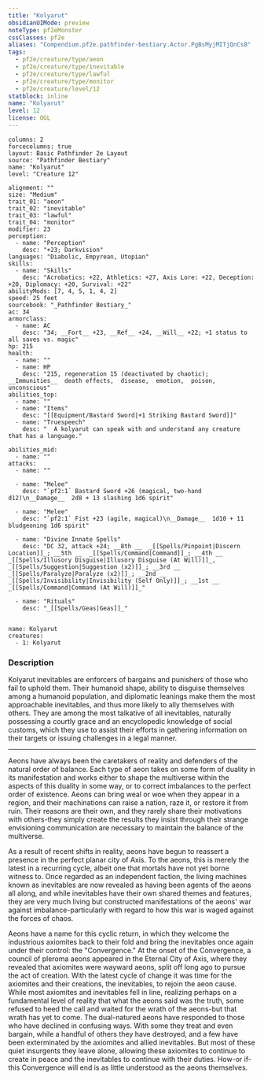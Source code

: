 ```yaml
---
title: "Kolyarut"
obsidianUIMode: preview
noteType: pf2eMonster
cssClasses: pf2e
aliases: "Compendium.pf2e.pathfinder-bestiary.Actor.PgBsMyjMITjQnCs8" 
tags:
  - pf2e/creature/type/aeon
  - pf2e/creature/type/inevitable
  - pf2e/creature/type/lawful
  - pf2e/creature/type/monitor
  - pf2e/creature/level/12
statblock: inline
name: "Kolyarut"
level: 12
license: OGL
---
```


```statblock
columns: 2
forcecolumns: true
layout: Basic Pathfinder 2e Layout
source: "Pathfinder Bestiary"
name: "Kolyarut"
level: "Creature 12"

alignment: ""
size: "Medium"
trait_01: "aeon"
trait_02: "inevitable"
trait_03: "lawful"
trait_04: "monitor"
modifier: 23
perception:
  - name: "Perception"
    desc: "+23; Darkvision"
languages: "Diabolic, Empyrean, Utopian"
skills:
  - name: "Skills"
    desc: "Acrobatics: +22, Athletics: +27, Axis Lore: +22, Deception: +20, Diplomacy: +20, Survival: +22"
abilityMods: [7, 4, 5, 1, 4, 2]
speed: 25 feet
sourcebook: "_Pathfinder Bestiary_"
ac: 34
armorclass:
  - name: AC
    desc: "34; __Fort__ +23, __Ref__ +24, __Will__ +22; +1 status to all saves vs. magic"
hp: 215
health:
  - name: ""
  - name: HP
    desc: "215, regeneration 15 (deactivated by chaotic); __Immunities__  death effects,  disease,  emotion,  poison,  unconscious"
abilities_top:
  - name: ""
  - name: "Items"
    desc: "[[Equipment/Bastard Sword|+1 Striking Bastard Sword]]"
  - name: "Truespeech"
    desc: "  A kolyarut can speak with and understand any creature that has a language."

abilities_mid:
  - name: ""
attacks:
  - name: ""

  - name: "Melee"
    desc: "`pf2:1` Bastard Sword +26 (magical, two-hand d12)\n__Damage__  2d8 + 13 slashing 1d6 spirit"

  - name: "Melee"
    desc: "`pf2:1` Fist +23 (agile, magical)\n__Damage__  1d10 + 11 bludgeoning 1d6 spirit"

  - name: "Divine Innate Spells"
    desc: "DC 32, attack +24; __8th __  _[[Spells/Pinpoint|Discern Location]]_; __5th __  _[[Spells/Command|Command]]_; __4th __  _[[Spells/Illusory Disguise|Illusory Disguise (At Will)]]_, _[[Spells/Suggestion|Suggestion (x2)]]_; __3rd __  _[[Spells/Paralyze|Paralyze (x2)]]_; __2nd __  _[[Spells/Invisibility|Invisibility (Self Only)]]_; __1st __  _[[Spells/Command|Command (At Will)]]_"

  - name: "Rituals"
    desc: "_[[Spells/Geas|Geas]]_"
 
```

```encounter-table
name: Kolyarut
creatures:
  - 1: Kolyarut
```


### Description
Kolyarut inevitables are enforcers of bargains and punishers of those who fail to uphold them. Their humanoid shape, ability to disguise themselves among a humanoid population, and diplomatic leanings make them the most approachable inevitables, and thus more likely to ally themselves with others. They are among the most talkative of all inevitables, naturally possessing a courtly grace and an encyclopedic knowledge of social customs, which they use to assist their efforts in gathering information on their targets or issuing challenges in a legal manner.

* * *

Aeons have always been the caretakers of reality and defenders of the natural order of balance. Each type of aeon takes on some form of duality in its manifestation and works either to shape the multiverse within the aspects of this duality in some way, or to correct imbalances to the perfect order of existence. Aeons can bring weal or woe when they appear in a region, and their machinations can raise a nation, raze it, or restore it from ruin. Their reasons are their own, and they rarely share their motivations with others-they simply create the results they insist through their strange envisioning communication are necessary to maintain the balance of the multiverse.

As a result of recent shifts in reality, aeons have begun to reassert a presence in the perfect planar city of Axis. To the aeons, this is merely the latest in a recurring cycle, albeit one that mortals have not yet borne witness to. Once regarded as an independent faction, the living machines known as inevitables are now revealed as having been agents of the aeons all along, and while inevitables have their own shared themes and features, they are very much living but constructed manifestations of the aeons' war against imbalance-particularly with regard to how this war is waged against the forces of chaos.

Aeons have a name for this cyclic return, in which they welcome the industrious axiomites back to their fold and bring the inevitables once again under their control: the "Convergence." At the onset of the Convergence, a council of pleroma aeons appeared in the Eternal City of Axis, where they revealed that axiomites were wayward aeons, split off long ago to pursue the act of creation. With the latest cycle of change it was time for the axiomites and their creations, the inevitables, to rejoin the aeon cause. While most axiomites and inevitables fell in line, realizing perhaps on a fundamental level of reality that what the aeons said was the truth, some refused to heed the call and waited for the wrath of the aeons-but that wrath has yet to come. The dual-natured aeons have responded to those who have declined in confusing ways. With some they treat and even bargain, while a handful of others they have destroyed, and a few have been exterminated by the axiomites and allied inevitables. But most of these quiet insurgents they leave alone, allowing these axiomites to continue to create in peace and the inevitables to continue with their duties. How-or if-this Convergence will end is as little understood as the aeons themselves.
